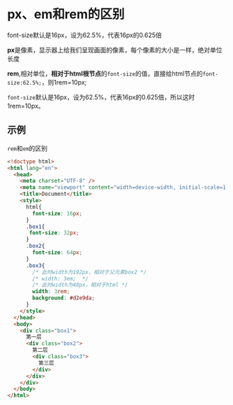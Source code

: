 # px、em和rem的区别

font-size默认是16px，设为62.5%，代表16px的0.625倍

**px**是像素，显示器上给我们呈现画面的像素，每个像素的大小是一样，绝对单位长度

**rem**,相对单位，**相对于html根节点**的`font-size`的值，直接给html节点的`font-size:62.5%;`，则1rem=10px;

`font-size`默认是16px，设为62.5%，代表16px的0.625倍，所以这时1rem=10px。

## 示例
`rem`和`em`的区别
```html
<!doctype html>
<html lang="en">
  <head>
    <meta charset="UTF-8" />
    <meta name="viewport" content="width=device-width, initial-scale=1.0" />
    <title>Document</title>
    <style>
      html{
        font-size: 16px;
      }
      .box1{
       font-size: 32px;
      }
      .box2{
        font-size: 64px;
      }
      .box3{ 
        /* 此时width为192px，相对于父元素box2 */
        /* width: 3em;  */
        /* 此时width为48px，相对于html */
        width: 3rem;
        background: #d2e9da;
      }
    </style>
  </head>
  <body>
    <div class="box1">
      第一层
      <div class="box2">
        第二层
        <div class="box3">
          第三层
        </div>
      </div>
    </div>
  </body>
</html>
```
